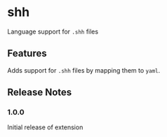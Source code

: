 # shh

Language support for `.shh` files

## Features

Adds support for `.shh` files by mapping them to `yaml`.

## Release Notes

### 1.0.0

Initial release of extension
